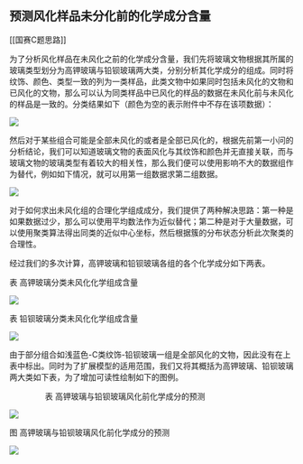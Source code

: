 ## 预测风化样品未分化前的化学成分含量

[[国赛C题思路]]

为了分析风化样品在未风化之前的化学成分含量，我们先将玻璃文物根据其所属的玻璃类型划分为高钾玻璃与铅钡玻璃两大类，分别分析其化学成分的组成。同时将纹饰、颜色、类型一致的列为一类样品，此类文物中如果同时包括未风化的文物和已风化的文物，那么可以认为同类样品中已风化的样品的数据在未风化前与未风化的样品是一致的。分类结果如下（颜色为空的表示附件中不存在该项数据）：

![](https://raw.githubusercontent.com/Anlieh/PicBucket/master/20220917172148.png)


然后对于某些组合可能是全部未风化的或者是全部已风化的，根据先前第一小问的分析结论，我们可以知道玻璃文物的表面风化与其纹饰和颜色并无直接关联，而与玻璃文物的玻璃类型有着较大的相关性，那么我们便可以使用影响不大的数据组作为替代，例如如下情况，就可以用第一组数据求第二组数据。

![](https://raw.githubusercontent.com/Anlieh/PicBucket/master/20220917172055.png)


对于如何求出未风化组的合理化学组成成分，我们提供了两种解决思路：第一种是如果数据过少，那么可以使用平均数法作为近似替代；第二种是对于大量数据，可以使用聚类算法得出同类的近似中心坐标，然后根据簇的分布状态分析此次聚类的合理性。

经过我们的多次计算，高钾玻璃和铅钡玻璃各组的各个化学成分如下两表。

表 高钾玻璃分类未风化化学组成含量

![](https://raw.githubusercontent.com/Anlieh/PicBucket/master/20220917172213.png)


表 铅钡玻璃分类未风化化学组成含量

![](https://raw.githubusercontent.com/Anlieh/PicBucket/master/20220917172227.png)


由于部分组合如浅蓝色-C类纹饰-铅钡玻璃一组是全部风化的文物，因此没有在上表中标出。同时为了扩展模型的适用范围，我们又将其概括为高钾玻璃、铅钡玻璃两大类如下表，为了增加可读性绘制如下的图例。

                表 高钾玻璃与铅钡玻璃风化前化学成分的预测

![](https://raw.githubusercontent.com/Anlieh/PicBucket/master/20220917172241.png)

图 高钾玻璃与铅钡玻璃风化前化学成分的预测

![](https://raw.githubusercontent.com/Anlieh/PicBucket/master/20220917172307.png)
